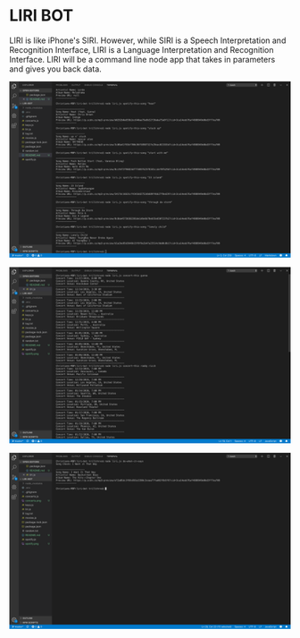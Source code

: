 # LIRI BOT

LIRI is like iPhone's SIRI. However, while SIRI is a Speech Interpretation and Recognition Interface, LIRI is a Language Interpretation and Recognition Interface. LIRI will be a command line node app that takes in parameters and gives you back data.

![Manager View - Options](screenshots/spotify.png)

![Manager View - Options](screenshots/concerts.png)

![Manager View - Options](screenshots/DoWhatItSays.png)